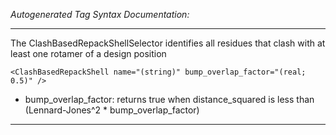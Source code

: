 _Autogenerated Tag Syntax Documentation:_

---
The ClashBasedRepackShellSelector identifies all residues that clash with at least one rotamer of a design position

```
<ClashBasedRepackShell name="(string)" bump_overlap_factor="(real; 0.5)" />
```

-   bump_overlap_factor: returns true when distance_squared is less than (Lennard-Jones^2 * bump_overlap_factor)

---
